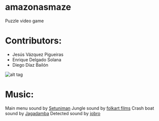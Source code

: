 # amazonasmaze
  Puzzle video game
# Contributors:
- Jesús Vázquez Pigueiras
- Enrique Delgado Solana
- Diego Díaz Bailón

![alt tag](https://github.com/jesusvazquez/amazonasmaze/blob/master/images/intro_f.png?raw=true)

# Music:
  Main menu sound by [Setuniman](https://www.freesound.org/people/Setuniman/sounds/274787/)
  Jungle sound by [folkart films](https://www.freesound.org/people/folkart%20films/sounds/122767/)
  Crash boat sound by [Jagadamba](https://www.freesound.org/people/Jagadamba/sounds/258069/)
  Detected sound by [jobro](https://www.freesound.org/people/jobro/sounds/263652/)
